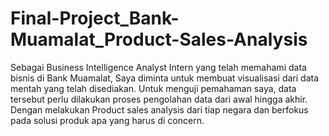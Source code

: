 # Final-Project_Bank-Muamalat_Product-Sales-Analysis

Sebagai Business Intelligence Analyst Intern yang telah memahami data bisnis di Bank Muamalat, Saya diminta untuk membuat visualisasi dari data mentah yang telah disediakan. Untuk menguji pemahaman saya, data tersebut perlu dilakukan proses pengolahan data dari awal hingga akhir.
Dengan melakukan Product sales analysis dari tiap negara dan berfokus pada solusi produk apa yang harus di concern.
